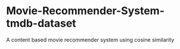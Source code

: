 # Movie-Recommender-System-tmdb-dataset
A content based movie recommender system using cosine similarity